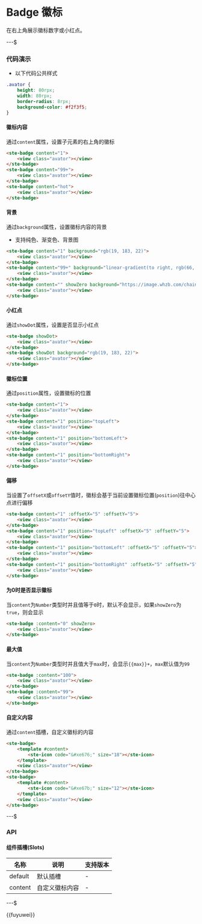 # Badge 徽标

在右上角展示徽标数字或小红点。

---$

### 代码演示

-   以下代码公共样式

```css
.avator {
    height: 80rpx;
    width: 80rpx;
    border-radius: 8rpx;
    background-color: #f2f3f5;
}
```

#### 徽标内容

通过`content`属性，设置子元素的右上角的徽标

```html
<ste-badge content="1">
    <view class="avator"></view>
</ste-badge>
<ste-badge content="99+">
    <view class="avator"></view>
</ste-badge>
<ste-badge content="hot">
    <view class="avator"></view>
</ste-badge>
```

#### 背景

通过`background`属性，设置徽标内容的背景

-   支持纯色、渐变色、背景图

```html
<ste-badge content="1" background="rgb(19, 183, 22)">
    <view class="avator"></view>
</ste-badge>
<ste-badge content="99+" background="linear-gradient(to right, rgb(66, 83, 216), rgb(213, 51, 186))">
    <view class="avator"></view>
</ste-badge>
<ste-badge content="" showZero background="https://image.whzb.com/chain/StellarUI/image/fire.png">
    <view class="avator"></view>
</ste-badge>
```

#### 小红点

通过`showDot`属性，设置是否显示小红点

```html
<ste-badge showDot>
    <view class="avator"></view>
</ste-badge>
<ste-badge showDot background="rgb(19, 183, 22)">
    <view class="avator"></view>
</ste-badge>
```

#### 徽标位置

通过`position`属性，设置徽标的位置

```html
<ste-badge content="1">
    <view class="avator"></view>
</ste-badge>
<ste-badge content="1" position="topLeft">
    <view class="avator"></view>
</ste-badge>
<ste-badge content="1" position="bottomLeft">
    <view class="avator"></view>
</ste-badge>
<ste-badge content="1" position="bottomRight">
    <view class="avator"></view>
</ste-badge>
```

#### 偏移

当设置了`offsetX`或`offsetY`值时，徽标会基于当前设置徽标位置(`position`)往中心点进行偏移

```html
<ste-badge content="1" :offsetX="5" :offsetY="5">
    <view class="avator"></view>
</ste-badge>
<ste-badge content="1" position="topLeft" :offsetX="5" :offsetY="5">
    <view class="avator"></view>
</ste-badge>
<ste-badge content="1" position="bottomLeft" :offsetX="5" :offsetY="5">
    <view class="avator"></view>
</ste-badge>
<ste-badge content="1" position="bottomRight" :offsetX="5" :offsetY="5">
    <view class="avator"></view>
</ste-badge>
```

#### 为0时是否显示徽标

当`content`为`Number`类型时并且值等于`0`时，默认不会显示，如果`showZero`为`true`，则会显示

```html
<ste-badge :content="0" showZero>
    <view class="avator"></view>
</ste-badge>
```

#### 最大值

当`content`为`Number`类型时并且值大于`max`时，会显示`{{max}}+`，`max`默认值为`99`

```html
<ste-badge :content="100">
    <view class="avator"></view>
</ste-badge>
<ste-badge :content="99">
    <view class="avator"></view>
</ste-badge>
```

#### 自定义内容

通过`content`插槽，自定义徽标的内容

```html
<ste-badge>
    <template #content>
        <ste-icon code="&#xe676;" size="18"></ste-icon>
    </template>
    <view class="avator"></view>
</ste-badge>
<ste-badge>
    <template #content>
        <ste-icon code="&#xe67b;" size="12"></ste-icon>
    </template>
    <view class="avator"></view>
</ste-badge>
```

---$

### API

<!-- props -->

#### 组件插槽(Slots)

| 名称    | 说明           | 支持版本 |
| ------- | -------------- | -------- |
| default | 默认插槽       | -        |
| content | 自定义徽标内容 | -        |

---$

{{fuyuwei}}
